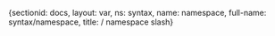 {sectionid: docs, layout: var, ns: syntax, name: namespace, full-name: syntax/namespace,
  title: / namespace slash}
